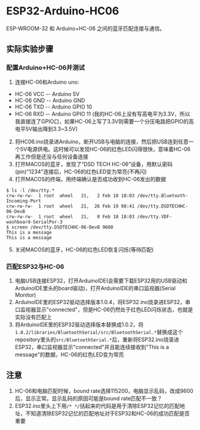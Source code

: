 # ESP32-Arduino-HC06
ESP-WROOM-32 和 Arduino+HC-06 之间的蓝牙匹配连接与通信。

## 实际实验步骤

### 配置Arduino+HC-06并测试

1. 连接HC-06和Arduino uno: 
  - HC-06 VCC -- Arduino 5V
  - HC-06 GND -- Arduino GND
  - HC-06 TXD -- Arduino GPIO 10
  - HC-06 RXD -- Arduino GPIO 11 (我的HC-06上没有写高电平为3.3V，所以我直接连了GPIO口，如果HC-06上写了3.3V则需要一个分压电路把GPIO的高电平5V输出降到3.3~3.5V)
2. 将HC06.ino烧录进Arduino，断开USB与电脑的连接，然后把USB连到任意一个5V电源供电。这时候可以发现HC-06的红色LED闪得很快，意味着HC-06再工作但是还没与任何设备连接
3. 打开MACOS的蓝牙，发现了“DSD TECH HC-06”设备，用默认密码(pin)"1234"连接后，HC-06的红色LED变为常亮(不再闪)
4. 打开MACOS的终端，用终端确认是否成功收到HC-06发出的数据
  ```
  $ ls -l /dev/tty.*
  crw-rw-rw-  1 root  wheel   21,   2 Feb 18 18:03 /dev/tty.Bluetooth-Incoming-Port
  crw-rw-rw-  1 root  wheel   21,  26 Feb 19 08:41 /dev/tty.DSDTECHHC-06-DevB
  crw-rw-rw-  1 root  wheel   21,   0 Feb 18 18:03 /dev/tty.VDF-washboard-SerialPor-3
  $ screen /dev/tty.DSDTECHHC-06-DevB 9600
  This is a message
  This is a message
  ```
5. 关闭MACOS的蓝牙，HC-06的红色LED恢复闪烁(等待匹配)

### 匹配ESP32与HC-06

1. 电脑USB连接ESP32，打开ArduinoIDE(会需要下载ESP32用的USB驱动和ArduinoIDE里头的board驱动)，打开ArduinoIDE的串口监视器(Serial Monitor)
2. ArduinoIDE里的ESP32驱动选择版本1.0.4，将ESP32.ino烧录进ESP32，串口监视器显示"connected"，但是HC-06仍然处于红色LED闪烁状态，也就是实际没有匹配上
3. 将ArduinoIDE里的ESP32驱动选择版本替换成1.0.2，将`1.0.2/libraries/BluetoothSerial/src/BluetoothSerial.*`替换成这个repository里头的`src/BluetoothSerial.*`后，重新将ESP32.ino烧录进ESP32，串口监视器显示"connected"并且能连续接收到"This is a message"的数据，HC-06的红色LED变为常亮


## 注意

1. HC-06和电脑匹配时候，bound rate选择115200，电脑显示乱码，改成9600后，显示正常。显示乱码的原因可能是bound rate匹配不一致？
2. ESP32.ino里头上下用`/* */`括起来的代码是用于清除ESP32记忆的匹配地址，不知道清除ESP32记忆的匹配地址对于ESP32和HC-06的成功匹配是否重要
